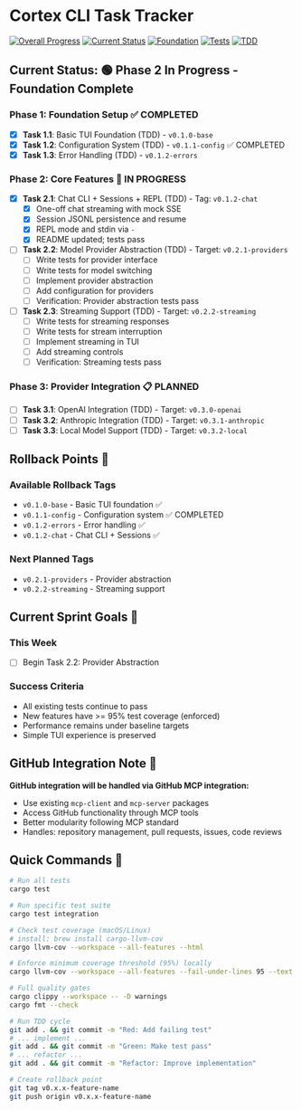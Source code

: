 # Cortex CLI Task Tracker

[![Overall Progress](https://img.shields.io/badge/Overall%20Progress-Phase%201%20Complete-brightgreen.svg)](https://github.com/jamiescottcraik/Cortex-OS)
[![Current Status](https://img.shields.io/badge/Status-Phase%202%20In%20Progress-green.svg)](https://github.com/jamiescottcraik/Cortex-OS)
[![Foundation](https://img.shields.io/badge/Foundation-100%25%20Complete-brightgreen.svg)](https://github.com/jamiescottcraik/Cortex-OS)
[![Tests](https://img.shields.io/badge/Core%20Tests-15%2F15%20Passing-brightgreen.svg)](https://github.com/jamiescottcraik/Cortex-OS)
[![TDD](https://img.shields.io/badge/Methodology-TDD%20Compliant-green.svg)](https://github.com/jamiescottcraik/Cortex-OS)

## Current Status: 🟢 Phase 2 In Progress - Foundation Complete

### Phase 1: Foundation Setup ✅ COMPLETED

- [x] **Task 1.1**: Basic TUI Foundation (TDD) - `v0.1.0-base`
- [x] **Task 1.2**: Configuration System (TDD) - `v0.1.1-config` ✅ COMPLETED  
- [x] **Task 1.3**: Error Handling (TDD) - `v0.1.2-errors`

### Phase 2: Core Features 🔄 IN PROGRESS

- [x] **Task 2.1**: Chat CLI + Sessions + REPL (TDD) - Tag: `v0.1.2-chat`
  - [x] One-off chat streaming with mock SSE
  - [x] Session JSONL persistence and resume
  - [x] REPL mode and stdin via `-`
  - [x] README updated; tests pass
  
- [ ] **Task 2.2**: Model Provider Abstraction (TDD) - Target: `v0.2.1-providers`
  - [ ] Write tests for provider interface
  - [ ] Write tests for model switching
  - [ ] Implement provider abstraction
  - [ ] Add configuration for providers
  - [ ] Verification: Provider abstraction tests pass

- [ ] **Task 2.3**: Streaming Support (TDD) - Target: `v0.2.2-streaming`
  - [ ] Write tests for streaming responses
  - [ ] Write tests for stream interruption
  - [ ] Implement streaming in TUI
  - [ ] Add streaming controls
  - [ ] Verification: Streaming tests pass

### Phase 3: Provider Integration 📋 PLANNED

- [ ] **Task 3.1**: OpenAI Integration (TDD) - Target: `v0.3.0-openai`
- [ ] **Task 3.2**: Anthropic Integration (TDD) - Target: `v0.3.1-anthropic`
- [ ] **Task 3.3**: Local Model Support (TDD) - Target: `v0.3.2-local`

## Rollback Points 🔄

### Available Rollback Tags

- `v0.1.0-base` - Basic TUI foundation ✅
- `v0.1.1-config` - Configuration system ✅ COMPLETED
- `v0.1.2-errors` - Error handling ✅
- `v0.1.2-chat` - Chat CLI + Sessions ✅

### Next Planned Tags

- `v0.2.1-providers` - Provider abstraction
- `v0.2.2-streaming` - Streaming support

## Current Sprint Goals 🎯

### This Week

- [ ] Begin Task 2.2: Provider Abstraction

### Success Criteria

- All existing tests continue to pass
- New features have >= 95% test coverage (enforced)
- Performance remains under baseline targets
- Simple TUI experience is preserved

## GitHub Integration Note 📝

**GitHub integration will be handled via GitHub MCP integration:**

- Use existing `mcp-client` and `mcp-server` packages
- Access GitHub functionality through MCP tools
- Better modularity following MCP standard
- Handles: repository management, pull requests, issues, code reviews

## Quick Commands 🚀

```bash
# Run all tests
cargo test

# Run specific test suite
cargo test integration

# Check test coverage (macOS/Linux)
# install: brew install cargo-llvm-cov
cargo llvm-cov --workspace --all-features --html

# Enforce minimum coverage threshold (95%) locally
cargo llvm-cov --workspace --all-features --fail-under-lines 95 --text

# Full quality gates
cargo clippy --workspace -- -D warnings
cargo fmt --check

# Run TDD cycle
git add . && git commit -m "Red: Add failing test"
# ... implement ...
git add . && git commit -m "Green: Make test pass"
# ... refactor ...
git add . && git commit -m "Refactor: Improve implementation"

# Create rollback point
git tag v0.x.x-feature-name
git push origin v0.x.x-feature-name
```
